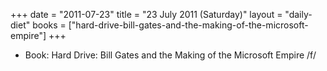 +++
date = "2011-07-23"
title = "23 July 2011 (Saturday)"
layout = "daily-diet"
books = ["hard-drive-bill-gates-and-the-making-of-the-microsoft-empire"]
+++


* Book: Hard Drive: Bill Gates and the Making of the Microsoft Empire /f/
